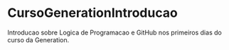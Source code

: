 # CursoGenerationIntroducao
Introducao sobre Logica de Programacao e GitHub nos primeiros dias do curso da Generation.
